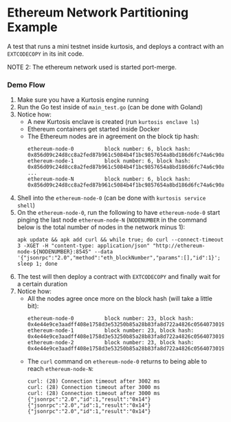 Ethereum Network Partitioning Example
=====================================
A test that runs a mini testnet inside kurtosis, and deploys a contract with an `EXTCODECOPY` in its init code.

NOTE 2: The ethereum network used is started port-merge.

### Demo Flow
1. Make sure you have a Kurtosis engine running
1. Run the Go test inside of `main_test.go` (can be done with Goland)
1. Notice how:
    - A new Kurtosis enclave is created (run `kurtosis enclave ls`)
    - Ethereum containers get started inside Docker
    - The Ethereum nodes are in agreement on the block tip hash:
      ```
      ethereum-node-0          block number: 6, block hash: 0x856d09c24d8cc8a2fed87b961c5084b4f1bc9857654a8bd186d6fc74a6c90ab3
      ethereum-node-1          block number: 6, block hash: 0x856d09c24d8cc8a2fed87b961c5084b4f1bc9857654a8bd186d6fc74a6c90ab3
      ...
      ethereum-node-N          block number: 6, block hash: 0x856d09c24d8cc8a2fed87b961c5084b4f1bc9857654a8bd186d6fc74a6c90ab3
      ```
1. Shell into the `ethereum-node-0` (can be done with `kurtosis service shell`)
1. On the `ethereum-node-0`, run the following to have `ethereum-node-0` start pinging the last node `ethereum-node-N` (`NODENUMBER` in the command below is the total number of nodes in the network minus 1):
   ```
   apk update && apk add curl && while true; do curl --connect-timeout 3 -XGET -H "content-type: application/json" "http://ethereum-node-${NODENUMBER}:8545" --data '{"jsonrpc":"2.0","method":"eth_blockNumber","params":[],"id":1}'; sleep 1; done
   ```
1. The test will then deploy a contract with `EXTCODECOPY` and finally wait for a certain duration
2. Notice how:
    - All the nodes agree once more on the block hash (will take a little bit):
      ```
      ethereum-node-0          block number: 23, block hash: 0x4e44e9ce3aadff408e1758d3e53250b85a28b83fa8d722a4826c056407301957
      ethereum-node-1          block number: 23, block hash: 0x4e44e9ce3aadff408e1758d3e53250b85a28b83fa8d722a4826c056407301957
      ethereum-node-2          block number: 23, block hash: 0x4e44e9ce3aadff408e1758d3e53250b85a28b83fa8d722a4826c056407301957
      ```
    - The `curl` command on `ethereum-node-0` returns to being able to reach `ethereum-node-N`:
      ```
      curl: (28) Connection timeout after 3002 ms
      curl: (28) Connection timeout after 3000 ms
      curl: (28) Connection timeout after 3000 ms
      {"jsonrpc":"2.0","id":1,"result":"0x14"}
      {"jsonrpc":"2.0","id":1,"result":"0x14"}
      {"jsonrpc":"2.0","id":1,"result":"0x14"}
      ```
